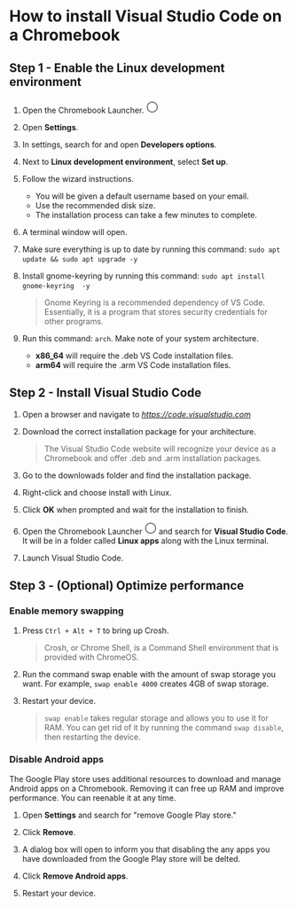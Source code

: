 # How to install Visual Studio Code on a Chromebook

## Step 1 - Enable the Linux development environment

1. Open the Chromebook Launcher. ![chrome launcher icon](../images/icons/chromebook-launcher-2.png)

2. Open **Settings**.

3. In settings, search for and open **Developers options**.
  
4. Next to **Linux development environment**, select **Set up**. 

5. Follow the wizard instructions.
    - You will be given a default username based on your email.
    - Use the recommended disk size.
    - The installation process can take a few minutes to complete.

6. A terminal window will open. 

7. Make sure everything is up to date by running this command: `sudo apt update && sudo apt upgrade -y`

8. Install gnome-keyring by running this command: `sudo apt install gnome-keyring  -y`

    > Gnome Keyring is a recommended dependency of VS Code. Essentially, it is a program that stores security credentials for other programs.

9. Run this command: `arch`. Make note of your system architecture. 
    - **x86_64** will require the .deb VS Code installation files.
    - **arm64** will require the .arm VS Code installation files.

## Step 2 - Install Visual Studio Code

1. Open a browser and navigate to *https://code.visualstudio.com*

2. Download the correct installation package for your architecture. 

    > The Visual Studio Code website will recognize your device as a Chromebook and offer .deb and .arm installation packages.

3. Go to the downlowads folder and find the installation package.

4. Right-click and choose install with Linux.

5. Click **OK** when prompted and wait for the installation to finish.

6. Open the Chromebook Launcher ![chrome launcher icon](../images/icons/chromebook-launcher.png)
and search for **Visual Studio Code**. It will be in a folder called **Linux apps** along with the Linux terminal.

7. Launch Visual Studio Code.

## Step 3 - (Optional) Optimize performance

### Enable memory swapping

1.  Press `Ctrl + Alt + T` to bring up Crosh.

    > Crosh, or Chrome Shell, is a Command Shell environment that is provided with ChromeOS.

2. Run the command swap enable with the amount of swap storage you want. For example, `swap enable 4000` creates 4GB of swap storage.

3. Restart your device.

    > `swap enable` takes regular storage and allows you to use it for RAM. You can get rid of it by running the command `swap disable`, then restarting the device.

### Disable Android apps

The Google Play store uses additional resources to download and manage Android apps on a Chromebook. Removing it can free up RAM and improve performance. You can reenable it at any time.

1. Open **Settings** and search for "remove Google Play store."

2. Click **Remove**.

3. A dialog box will open to inform you that disabling the any apps you have downloaded from the Google Play store will be delted.

4. Click **Remove Android apps**.

5. Restart your device.
